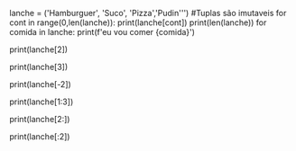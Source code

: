 lanche = ('Hamburguer', 'Suco', 'Pizza','Pudin''')
    #Tuplas são imutaveis
for cont in range(0,len(lanche)):
    print(lanche[cont])
print(len(lanche))
    for comida in lanche:
        print(f'eu vou comer {comida}')
        
print(lanche[2])

print(lanche[3])

print(lanche[-2])

print(lanche[1:3])

print(lanche[2:])

print(lanche[:2])

